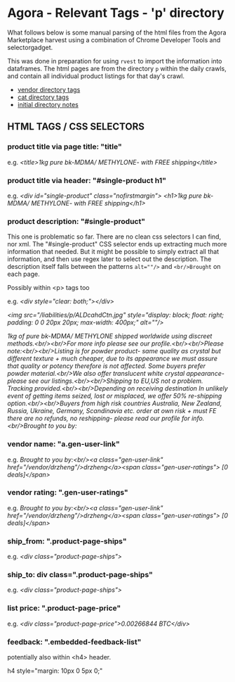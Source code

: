 # Agora - Relevant Tags - 'p' directory

What follows below is some manual parsing of the html files from the Agora Marketplace harvest using a combination of Chrome Developer Tools and selectorgadget.

This was done in preparation for using `rvest` to import the information into dataframes. The html pages are from the directory `p` within the daily crawls, and contain all individual product listings for that day's crawl. 

- [vendor directory tags](ag-RelevantTags-vendor.md)
- [cat directory tags](ag-RelevantTags-cat.md)
- [initial directory notes](agDirectoryNotes.md)

## HTML TAGS / CSS SELECTORS

### product title via page title: "title"

e.g. _\<title>1kg pure bk-MDMA/ METHYLONE- with FREE shipping\</title>_

### product title via header: "#single-product h1"

e.g. _\<div id="single-product" class="nofirstmargin">_
	    _\<h1>1kg pure bk-MDMA/ METHYLONE- with FREE shipping\</h1>_


### product description: "#single-product"

This one is problematic so far. There are no clean css selectors I can find, nor xml. The "#single-product" CSS selector ends up extracting much more information that needed. But it might be possible to simply extract all that information, and then use regex later to select out the description. The description itself falls between the patterns `alt=""/>` and `<br/>Brought` on each page. 

Possibly within \<p> tags too

e.g.     _\<div style="clear: both;">\</div>_
    
_\<img src="/liabilities/p/ALDcahdCtn.jpg" style="display: block; float: right; padding: 0 0 20px 20px; max-width: 400px;" alt=""/>_
    
_1kg of pure bk-MDMA/ METHYLONE shipped worldwide using discreet methods.\<br/>\<br/>For more info please see our profile.\<br/>\<br/>Please note:\<br/>\<br/>Listing is for powder product- same quality as crystal but different texture + much cheaper, due to its appearance we must assure that quality or potency therefore is not affected. Some buyers prefer powder material.\<br/>We also offer translucent white crystal appearance- please see our listings.\<br/>\<br/>Shipping to EU,US not a problem. Tracking provided.\<br/>\<br/>Depending on receiving destination In unlikely event of getting items seized, lost or misplaced, we offer 50% re-shipping option.\<br/>\<br/>Buyers from high risk countries Australia, New Zealand, Russia, Ukraine, Germany, Scandinavia etc. order at own risk + must FE there are no refunds, no reshipping- please read our profile for info.\<br/>Brought to you by:_

### vendor name: "a.gen-user-link" 

e.g. _Brought to you by:\<br/>\<a class="gen-user-link" href="/vendor/drzheng"/>drzheng\</a>\<span class="gen-user-ratings"> [0 deals]\</span>_

### vendor rating: ".gen-user-ratings"

e.g. _Brought to you by:\<br/>\<a class="gen-user-link" href="/vendor/drzheng"/>drzheng\</a>\<span class="gen-user-ratings"> [0 deals]\</span>_

### ship_from: ".product-page-ships"

e.g. _\<div class="product-page-ships">_

### ship_to: div class=".product-page-ships"

e.g. _\<div class="product-page-ships">_

### list price: ".product-page-price"

e.g. _\<div class="product-page-price">0.00266844 BTC\</div>_

### feedback: ".embedded-feedback-list"

potentially also within \<h4> header.

h4 style="margin: 10px 0 5px 0;"
